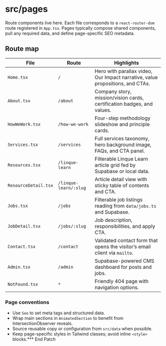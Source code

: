 # src/pages

Route components live here. Each file corresponds to a `react-router-dom` route registered in `App.tsx`. Pages typically compose shared components, pull any required data, and define page-specific SEO metadata.

## Route map

| File | Route | Highlights |
|------|-------|------------|
| `Home.tsx` | `/` | Hero with parallax video, Our Impact narrative, value propositions, and CTAs. |
| `About.tsx` | `/about` | Company story, mission/vision cards, certification badges, and values. |
| `HowWeWork.tsx` | `/how-we-work` | Four-step methodology slideshow and principle cards. |
| `Services.tsx` | `/services` | Full services taxonomy, hero background image, FAQs, and CTA panel. |
| `Resources.tsx` | `/linque-learn` | Filterable Linque Learn article grid fed by Supabase or local data. |
| `ResourceDetail.tsx` | `/linque-learn/:slug` | Article detail view with sticky table of contents and CTA. |
| `Jobs.tsx` | `/jobs` | Filterable job listings reading from `data/jobs.ts` and Supabase. |
| `JobDetail.tsx` | `/jobs/:slug` | Job description, responsibilities, and apply CTA. |
| `Contact.tsx` | `/contact` | Validated contact form that opens the visitor’s email client via `mailto`. |
| `Admin.tsx` | `/admin` | Supabase-powered CMS dashboard for posts and jobs. |
| `NotFound.tsx` | `*` | Friendly 404 page with navigation options. |

### Page conventions

- Use `Seo` to set meta tags and structured data.
- Wrap main sections in `AnimatedSection` to benefit from IntersectionObserver reveals.
- Source reusable copy or configuration from `src/data` when possible.
- Keep page-specific styles in Tailwind classes; avoid inline `<style>` blocks.*** End Patch
